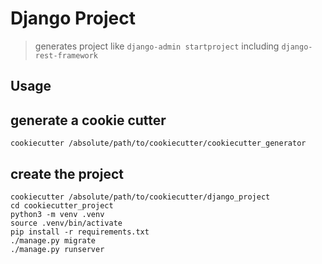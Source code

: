 # Django Project
> generates project like `django-admin startproject` including `django-rest-framework`

## Usage

## generate a cookie cutter 
        
    cookiecutter /absolute/path/to/cookiecutter/cookiecutter_generator

## create the project

    cookiecutter /absolute/path/to/cookiecutter/django_project
    cd cookiecutter_project
    python3 -m venv .venv
    source .venv/bin/activate
    pip install -r requirements.txt
    ./manage.py migrate
    ./manage.py runserver

